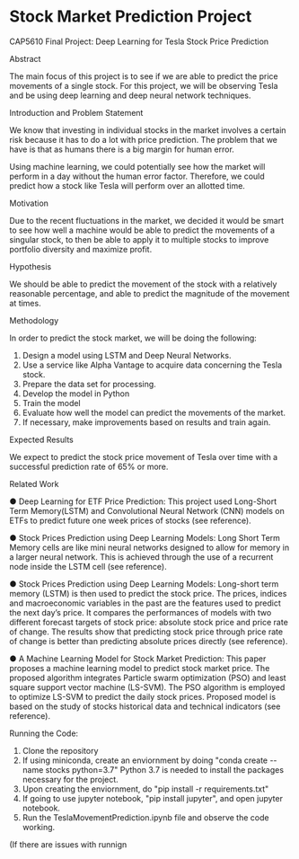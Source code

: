 # Stock Market Prediction Project
CAP5610 Final Project: Deep Learning for Tesla Stock Price Prediction 
 
Abstract 
 
The main focus of this project is to see if we are able to predict the price movements of a single stock. For this project, we will be observing Tesla and be using deep learning and deep neural network techniques.  
 
Introduction and Problem Statement 
 
We know that investing in individual stocks in the market involves a certain risk because it has to do a lot with price prediction. The problem that we have is that as humans there is a big margin for human error. 
 
Using machine learning, we could potentially see how the market will perform in a day without the human error factor. Therefore, we could predict how a stock like Tesla will perform over an allotted time. 
 
Motivation 
 
Due to the recent fluctuations in the market, we decided it would be smart to see how well a machine would be able to predict the movements of a singular stock, to then be able to apply it to multiple stocks to improve portfolio diversity and maximize profit. 
 
Hypothesis 
 
We should be able to predict the movement of the stock with a relatively reasonable percentage, and able to predict the magnitude of the movement at times.  
 
Methodology 
 
In order to predict the stock market, we will be doing the following: 
 
1. Design a model using LSTM and Deep Neural Networks. 
2. Use a service like Alpha Vantage to acquire data concerning the Tesla stock. 
3. Prepare the data set for processing. 
4. Develop the model in Python 
5. Train the model 
6. Evaluate how well the model can predict the movements of the market. 
7. If necessary, make improvements based on results and train again. 
 
Expected Results 
 
We expect to predict the stock price movement of Tesla over time with a successful prediction rate of 65% or more. 
 
Related Work 
 
● Deep Learning for ETF Price Prediction: This project used Long-Short Term Memory(LSTM) and Convolutional Neural Network (CNN) models on ETFs to predict future one week prices of stocks (see reference). 

● Stock Prices Prediction using Deep Learning Models: Long Short Term Memory cells are like mini neural networks designed to allow for memory in a larger neural network. This is achieved through the use of a recurrent node inside the LSTM cell (see reference). 
 
● Stock Prices Prediction using Deep Learning Models: Long-short term memory (LSTM) is then used to predict the stock price. The prices, indices and macroeconomic variables in the past are the features used to predict the next day’s price. It compares the performances of models with two different forecast targets of stock price: absolute stock price and price rate of change. The results show that predicting stock price through price rate of change is better than predicting absolute prices directly (see reference). 
 
● A Machine Learning Model for Stock Market Prediction: This paper proposes a machine learning model to predict stock market price.  The proposed  algorithm integrates  Particle swarm  optimization  (PSO)  and  least  square  support  vector machine (LS-SVM). The PSO algorithm is employed to optimize LS-SVM  to  predict  the daily  stock  prices.  Proposed  model  is based  on  the  study  of  stocks  historical  data and  technical indicators (see reference). 

Running the Code:

1. Clone the repository 
2. If using miniconda, create an enviornment by doing "conda create --name stocks python=3.7" Python 3.7 is needed to install the packages necessary for the project.
3. Upon creating the enviornment, do "pip install -r requirements.txt"
4. If going to use jupyter notebook, "pip install jupyter", and open jupyter notebook.
5. Run the TeslaMovementPrediction.ipynb file and observe the code working.

(If there are issues with runnign 